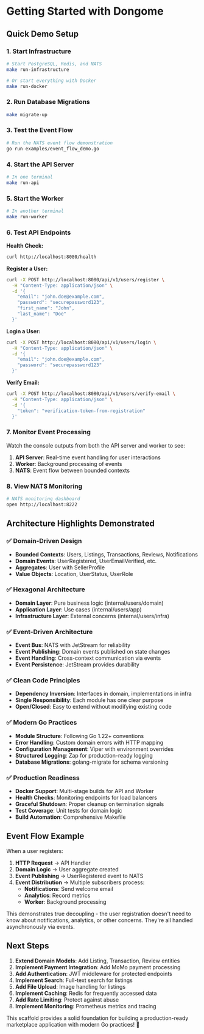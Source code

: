 # Getting Started with Dongome

## Quick Demo Setup

### 1. Start Infrastructure
```bash
# Start PostgreSQL, Redis, and NATS
make run-infrastructure

# Or start everything with Docker
make run-docker
```

### 2. Run Database Migrations
```bash
make migrate-up
```

### 3. Test the Event Flow
```bash
# Run the NATS event flow demonstration
go run examples/event_flow_demo.go
```

### 4. Start the API Server
```bash
# In one terminal
make run-api
```

### 5. Start the Worker
```bash
# In another terminal
make run-worker
```

### 6. Test API Endpoints

**Health Check:**
```bash
curl http://localhost:8080/health
```

**Register a User:**
```bash
curl -X POST http://localhost:8080/api/v1/users/register \
  -H "Content-Type: application/json" \
  -d '{
    "email": "john.doe@example.com",
    "password": "securepassword123",
    "first_name": "John",
    "last_name": "Doe"
  }'
```

**Login a User:**
```bash
curl -X POST http://localhost:8080/api/v1/users/login \
  -H "Content-Type: application/json" \
  -d '{
    "email": "john.doe@example.com",
    "password": "securepassword123"
  }'
```

**Verify Email:**
```bash
curl -X POST http://localhost:8080/api/v1/users/verify-email \
  -H "Content-Type: application/json" \
  -d '{
    "token": "verification-token-from-registration"
  }'
```

### 7. Monitor Event Processing

Watch the console outputs from both the API server and worker to see:

1. **API Server**: Real-time event handling for user interactions
2. **Worker**: Background processing of events
3. **NATS**: Event flow between bounded contexts

### 8. View NATS Monitoring
```bash
# NATS monitoring dashboard
open http://localhost:8222
```

## Architecture Highlights Demonstrated

### ✅ Domain-Driven Design
- **Bounded Contexts**: Users, Listings, Transactions, Reviews, Notifications
- **Domain Events**: UserRegistered, UserEmailVerified, etc.
- **Aggregates**: User with SellerProfile
- **Value Objects**: Location, UserStatus, UserRole

### ✅ Hexagonal Architecture
- **Domain Layer**: Pure business logic (internal/users/domain)
- **Application Layer**: Use cases (internal/users/app)  
- **Infrastructure Layer**: External concerns (internal/users/infra)

### ✅ Event-Driven Architecture
- **Event Bus**: NATS with JetStream for reliability
- **Event Publishing**: Domain events published on state changes
- **Event Handling**: Cross-context communication via events
- **Event Persistence**: JetStream provides durability

### ✅ Clean Code Principles
- **Dependency Inversion**: Interfaces in domain, implementations in infra
- **Single Responsibility**: Each module has one clear purpose
- **Open/Closed**: Easy to extend without modifying existing code

### ✅ Modern Go Practices
- **Module Structure**: Following Go 1.22+ conventions
- **Error Handling**: Custom domain errors with HTTP mapping
- **Configuration Management**: Viper with environment overrides
- **Structured Logging**: Zap for production-ready logging
- **Database Migrations**: golang-migrate for schema versioning

### ✅ Production Readiness
- **Docker Support**: Multi-stage builds for API and Worker
- **Health Checks**: Monitoring endpoints for load balancers
- **Graceful Shutdown**: Proper cleanup on termination signals
- **Test Coverage**: Unit tests for domain logic
- **Build Automation**: Comprehensive Makefile

## Event Flow Example

When a user registers:

1. **HTTP Request** → API Handler
2. **Domain Logic** → User aggregate created
3. **Event Publishing** → UserRegistered event to NATS
4. **Event Distribution** → Multiple subscribers process:
   - **Notifications**: Send welcome email
   - **Analytics**: Record metrics
   - **Worker**: Background processing

This demonstrates true decoupling - the user registration doesn't need to know about notifications, analytics, or other concerns. They're all handled asynchronously via events.

## Next Steps

1. **Extend Domain Models**: Add Listing, Transaction, Review entities
2. **Implement Payment Integration**: Add MoMo payment processing
3. **Add Authentication**: JWT middleware for protected endpoints  
4. **Implement Search**: Full-text search for listings
5. **Add File Upload**: Image handling for listings
6. **Implement Caching**: Redis for frequently accessed data
7. **Add Rate Limiting**: Protect against abuse
8. **Implement Monitoring**: Prometheus metrics and tracing

This scaffold provides a solid foundation for building a production-ready marketplace application with modern Go practices! 🚀